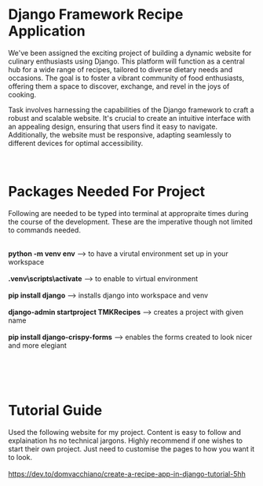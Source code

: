 # Django Framework Recipe Application


We've been assigned the exciting project of building a dynamic website for culinary enthusiasts using Django. This platform will function as a central hub for a wide range of recipes, tailored to diverse dietary needs and occasions. The goal is to foster a vibrant community of food enthusiasts, offering them a space to discover, exchange, and revel in the joys of cooking.

Task involves harnessing the capabilities of the Django framework to craft a robust and scalable website. It's crucial to create an intuitive interface with an appealing design, ensuring that users find it easy to navigate. Additionally, the website must be responsive, adapting seamlessly to different devices for optimal accessibility.
<br>
<br>
<br>


# Packages Needed For Project
Following are needed to be typed into terminal at appropraite times during the course of the development. These are the imperative though not limited to commands needed.<br><br>

**python -m venv env** --> to have a virutal environment set up in your workspace<br><br>
**.venv\scripts\activate** --> to enable to virtual environment<br><br>
**pip install django** --> installs django into workspace and venv<br><br>
**django-admin startproject TMKRecipes** --> creates a project with given name<br><br>
**pip install django-crispy-forms** --> enables the forms created to look nicer and more elegiant<br><br>
<br>
<br>
<br>


# Tutorial Guide
Used the following website for my project. Content is easy to follow and explaination hs no technical jargons. Highly recommend if one wishes to start their own project. Just need to customise the pages to how you want it to look.<br><br>
https://dev.to/domvacchiano/create-a-recipe-app-in-django-tutorial-5hh
